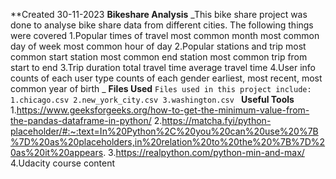 **Created 30-11-2023
**Bikeshare Analysis**
_This bike share project was done to analyse bike share data from different cities.
The following things were covered
1.Popular times of travel
most common month
most common day of week
most common hour of day
2.Popular stations and trip
most common start station
most common end station
most common trip from start to end
3.Trip duration
total travel time
average travel time
4.User info
counts of each user type
counts of each gender
earliest, most recent, most common year of birth
_
**Files Used**
`Files used in this project include:
1.chicago.csv
2.new_york_city.csv
3.washington.csv
`
**Useful Tools**
1.https://www.geeksforgeeks.org/how-to-get-the-minimum-value-from-the-pandas-dataframe-in-python/
2.https://matcha.fyi/python-placeholder/#:~:text=In%20Python%2C%20you%20can%20use%20%7B%7D%20as%20placeholders,in%20relation%20to%20the%20%7B%7D%20as%20it%20appears.
3.https://realpython.com/python-min-and-max/
4.Udacity course content
